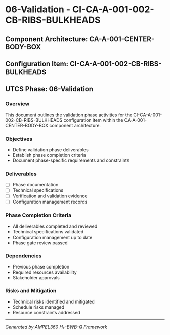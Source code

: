 # 06-Validation - CI-CA-A-001-002-CB-RIBS-BULKHEADS

## Component Architecture: CA-A-001-CENTER-BODY-BOX
## Configuration Item: CI-CA-A-001-002-CB-RIBS-BULKHEADS
## UTCS Phase: 06-Validation

### Overview
This document outlines the validation phase activities for the CI-CA-A-001-002-CB-RIBS-BULKHEADS configuration item within the CA-A-001-CENTER-BODY-BOX component architecture.

### Objectives
- Define validation phase deliverables
- Establish phase completion criteria
- Document phase-specific requirements and constraints

### Deliverables
- [ ] Phase documentation
- [ ] Technical specifications
- [ ] Verification and validation evidence
- [ ] Configuration management records

### Phase Completion Criteria
- All deliverables completed and reviewed
- Technical specifications validated
- Configuration management up to date
- Phase gate review passed

### Dependencies
- Previous phase completion
- Required resources availability
- Stakeholder approvals

### Risks and Mitigation
- Technical risks identified and mitigated
- Schedule risks managed
- Resource constraints addressed

---
*Generated by AMPEL360 H₂-BWB-Q Framework*

